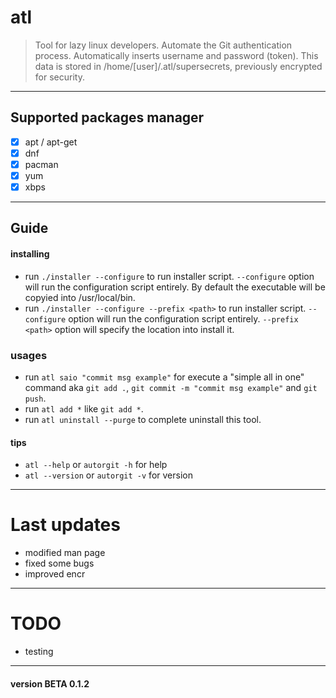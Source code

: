 # atl

>Tool for lazy linux developers.
Automate the Git authentication process.
Automatically inserts username and password (token).
This data is stored in /home/[user]/.atl/supersecrets, previously encrypted for security.
---

## Supported packages manager 
- [x] apt / apt-get
- [x] dnf
- [x] pacman
- [x] yum
- [x] xbps

---

## Guide

#### installing
- run ```./installer --configure``` to run installer script. ```--configure``` option will run the configuration script entirely.
By default the executable will be copyied into /usr/local/bin.
- run ```./installer --configure --prefix <path>``` to run installer script. ```--configure``` option will run the configuration script entirely. ```--prefix <path>``` option will specify the location into install it.

### usages
- run ```atl saio "commit msg example"``` for execute a "simple all in one" command aka ```git add .```, ```git commit -m "commit msg example"``` and ```git push```.
- run ```atl add *``` like ```git add *```.
- run ```atl uninstall --purge``` to complete uninstall this tool.

#### tips
- ```atl --help``` or ```autorgit -h``` for help
- ```atl --version``` or ```autorgit -v``` for version

---

# Last updates
- modified man page
- fixed some bugs
- improved encr

---

# TODO
- testing

---

#### version BETA 0.1.2

